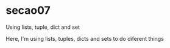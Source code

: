 # secao07
Using lists, tuple, dict and set

Here, I'm using lists, tuples, dicts and sets to do diferent things
